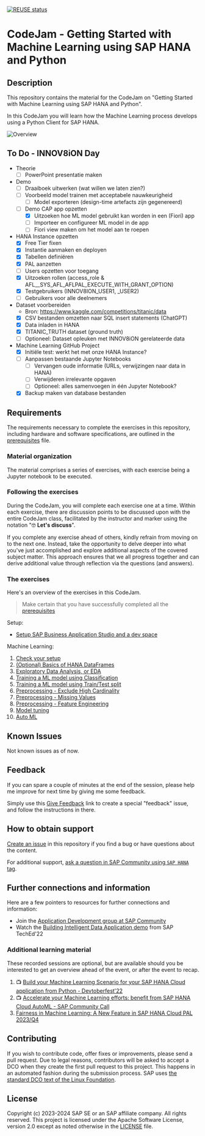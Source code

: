[![REUSE status](https://api.reuse.software/badge/github.com/SAP-samples/hana-ml-py-codejam)](https://api.reuse.software/info/github.com/SAP-samples/hana-ml-py-codejam)

# CodeJam - Getting Started with Machine Learning using SAP HANA and Python

## Description

This repository contains the material for the CodeJam on "Getting Started with Machine Learning using SAP HANA and Python".

In this CodeJam you will learn how the Machine Learning process develops using a Python Client for SAP HANA.

![Overview](exercises/00-setup/img/overview.png)

## To Do - INNOV8iON Day
- Theorie
    - [ ] PowerPoint presentatie maken
- Demo
    - [ ] Draaiboek uitwerken (wat willen we laten zien?)
    - [ ] Voorbeeld model trainen met acceptabele nauwkeurigheid
        - [ ] Model exporteren (design-time artefacts zijn gegenereerd)
    - [ ] Demo CAP app opzetten
        - [X] Uitzoeken hoe ML model gebruikt kan worden in een (Fiori) app
        - [ ] Importeer en configureer ML model in de app
        - [ ] Fiori view maken om het model aan te roepen
- HANA Instance opzetten
    - [X] Free Tier fixen
    - [X] Instantie aanmaken en deployen
    - [X] Tabellen definiëren
    - [X] PAL aanzetten
    - [ ] Users opzetten voor toegang
     - [X] Uitzoeken rollen (access_role & AFL__SYS_AFL_AFLPAL_EXECUTE_WITH_GRANT_OPTION)
     - [X] Testgebruikers (INNOV8ION_USER1, _USER2)
     - [ ] Gebruikers voor alle deelnemers
- Dataset voorbereiden
    - Bron: https://www.kaggle.com/competitions/titanic/data
    - [X] CSV bestanden omzetten naar SQL insert statements (ChatGPT)
    - [X] Data inladen in HANA
    - [X] TITANIC_TRUTH dataset (ground truth)
    - [ ] Optioneel: Dataset opleuken met INNOV8iON gerelateerde data
- Machine Learning GitHub Project
    - [X] Initiële test: werkt het met onze HANA Instance?
    - [ ] Aanpassen bestaande Jupyter Notebooks
        - [ ] Vervangen oude informatie (URLs, verwijzingen naar data in HANA)
        - [ ] Verwijderen irrelevante opgaven
        - [ ] Optioneel: alles samenvoegen in één Jupyter Notebook?
    - [X] Backup maken van database bestanden

## Requirements

The requirements necessary to complete the exercises in this repository, including hardware and software specifications, are outlined in the [prerequisites](prerequisites.md) file.

### Material organization

The material comprises a series of exercises, with each exercise being a Jupyter notebook to be executed.

### Following the exercises

During the CodeJam, you will complete each exercise one at a time. Within each exercise, there are discussion points to be discussed upon with the entire CodeJam class, facilitated by the instructor and marker using the notation "🤓 **Let's discuss**".

If you complete any exercise ahead of others, kindly refrain from moving on to the next one. Instead, take the opportunity to delve deeper into what you've just accomplished and explore additional aspects of the covered subject matter. This approach ensures that we all progress together and can derive additional value through reflection via the questions (and answers).

### The exercises

Here's an overview of the exercises in this CodeJam.

> Make certain that you have successfully completed all the [prerequisites](prerequisites.md)

Setup:

* [Setup SAP Business Application Studio and a dev space](exercises/00-setup/setup-bas.md)

Machine Learning:

1. [Check your setup](exercises/010-check_setup.ipynb)
1. [(Optional) Basics of HANA DataFrames](exercises/020-dataframes.ipynb)
1. [Exploratory Data Analysis, or EDA](exercises/030-UnifiedReportDF-EDA.ipynb)
1. [Training a ML model using Classification](exercises/040-Classification-RDT-FirstFit.ipynb)
1. [Training a ML model using Train/Test split](exercises/041-Classification-RDT-TrainTestSplit-Implicit.ipynb)
1. [Preprocessing - Exclude High Cardinality](exercises/050-RDT-Preprocessing-ExcludeHighCardinality.ipynb)
1. [Preprocessing - Missing Values](exercises/051-RDT-Preprocessing-MissingValues.ipynb)
1. [Preprocessing - Feature Engineering](exercises/052-RDT-Preprocessing-FE.ipynb)
1. [Model tuning](exercises/060-RDT-Tuning-Hyperparameters.ipynb)
1. [Auto ML](exercises/070-RDT-AutoML.ipynb)

## Known Issues

Not known issues as of now.

## Feedback

If you can spare a couple of minutes at the end of the session, please help me improve for next time by giving me some feedback.

Simply use this [Give Feedback](https://github.com/SAP-samples/hana-ml-py-codejam/issues/new?assignees=&labels=feedback&template=session-feedback-template.md&title=Feedback) link to create a special "feedback" issue, and follow the instructions in there.

## How to obtain support

[Create an issue](https://github.com/SAP-samples/hana-ml-py-codejam/issues) in this repository if you find a bug or have questions about the content.

For additional support, [ask a question in SAP Community using `SAP HANA` tag](https://answers.sap.com/questions/ask.html?primaryTagId=73554900100700000996).

## Further connections and information

Here are a few pointers to resources for further connections and information:
- Join the [Application Development group at SAP Community](https://groups.community.sap.com/t5/application-development/gh-p/application-development)
- Watch the [Building Intelligent Data Application demo](https://youtu.be/yzA3IOIG5IQ) from SAP TechEd'22

### Additional learning material

These recorded sessions are optional, but are available should you be interested to get an overview ahead of the event, or after the event to recap.

1. 📺 [Build your Machine Learning Scenario for your SAP HANA Cloud application from Python - Devtoberfest'22](https://groups.community.sap.com/t5/devtoberfest/build-your-machine-learning-scenario-for-your-sap-hana-cloud/ev-p/9071)
1. 📺 [Accelerate your Machine Learning efforts: benefit from SAP HANA Cloud AutoML - SAP Community Call](https://groups.community.sap.com/t5/sap-community-calls/accelerate-your-machine-learning-efforts-benefit-from-sap-hana/ec-p/124250#M84)
1. [Fairness in Machine Learning: A New Feature in SAP HANA Cloud PAL 2023/Q4](https://community.sap.com/t5/technology-blogs-by-sap/fairness-in-machine-learning-a-new-feature-in-sap-hana-cloud-pal/ba-p/13580185)

## Contributing

If you wish to contribute code, offer fixes or improvements, please send a pull request. Due to legal reasons, contributors will be asked to accept a DCO when they create the first pull request to this project. This happens in an automated fashion during the submission process. SAP uses [the standard DCO text of the Linux Foundation](https://developercertificate.org/).

## License

Copyright (c) 2023-2024 SAP SE or an SAP affiliate company. All rights reserved. This project is licensed under the Apache Software License, version 2.0 except as noted otherwise in the [LICENSE](LICENSES/Apache-2.0.txt) file.